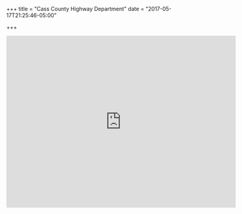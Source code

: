 +++
title = "Cass County Highway Department"
date = "2017-05-17T21:25:46-05:00"

+++
<iframe src="https://www.google.com/maps/embed?pb=!1m18!1m12!1m3!1d2727.396237792801!2d-96.92258908466073!3d46.875252879142934!2m3!1f0!2f0!3f0!3m2!1i1024!2i768!4f13.1!3m3!1m2!1s0x52cf34ee396a2f1d%3A0xa083157d5aef4c69!2s1201+Main+Ave+W%2C+West+Fargo%2C+ND+58078!5e0!3m2!1sen!2sus!4v1495075185999" width="600" height="450" frameborder="0" style="border:0" allowfullscreen></iframe>
<!--more-->
